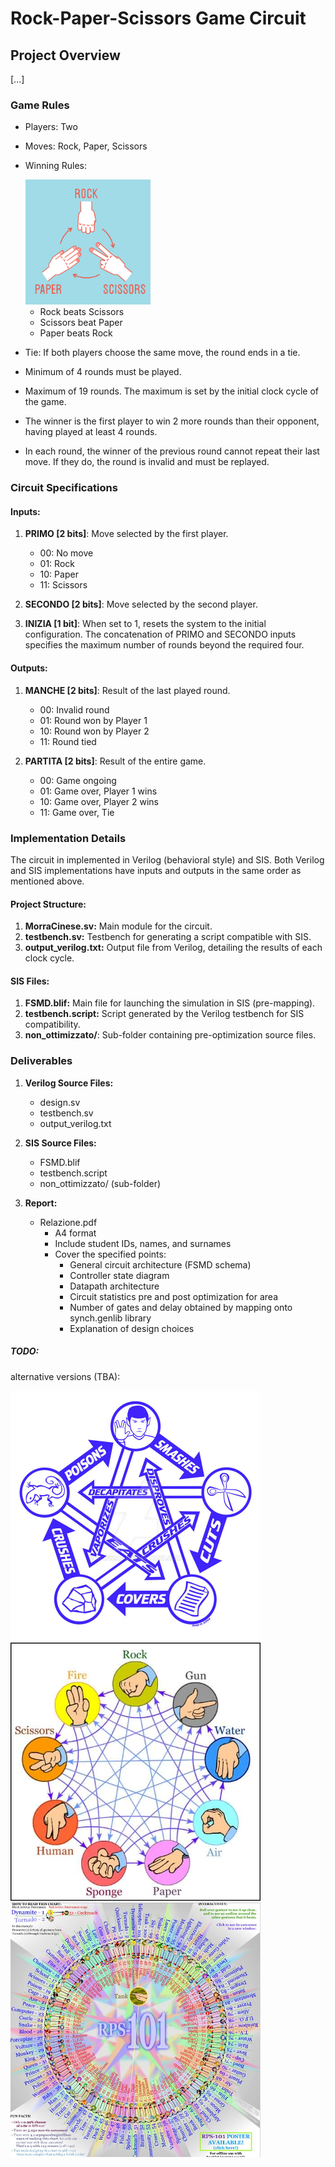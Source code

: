 # Rock-Paper-Scissors Game Circuit

## Project Overview

[...]

### Game Rules

- Players: Two
- Moves: Rock, Paper, Scissors
- Winning Rules:

    <img src="images/rock-paper-scissors.jpg"  width="200"/>

  - Rock beats Scissors
  - Scissors beat Paper
  - Paper beats Rock

- Tie: If both players choose the same move, the round ends in a tie.
- Minimum of 4 rounds must be played.
- Maximum of 19 rounds. The maximum is set by the initial clock cycle of the game.
- The winner is the first player to win 2 more rounds than their opponent, having played at least 4 rounds.
- In each round, the winner of the previous round cannot repeat their last move. If they do, the round is invalid and must be replayed.

### Circuit Specifications

#### Inputs:

1. **PRIMO \[2 bits\]**: Move selected by the first player.
   - 00: No move
   - 01: Rock
   - 10: Paper
   - 11: Scissors

2. **SECONDO \[2 bits\]**: Move selected by the second player.

3. **INIZIA \[1 bit\]**: When set to 1, resets the system to the initial configuration. The concatenation of PRIMO and SECONDO inputs specifies the maximum number of rounds beyond the required four.

#### Outputs:

1. **MANCHE \[2 bits\]**: Result of the last played round.
   - 00: Invalid round
   - 01: Round won by Player 1
   - 10: Round won by Player 2
   - 11: Round tied

2. **PARTITA \[2 bits\]**: Result of the entire game.
   - 00: Game ongoing
   - 01: Game over, Player 1 wins
   - 10: Game over, Player 2 wins
   - 11: Game over, Tie

### Implementation Details

The circuit in implemented in Verilog (behavioral style) and SIS. Both Verilog and SIS implementations have inputs and outputs in the same order as mentioned above.

#### Project Structure:

1. **MorraCinese.sv:** Main module for the circuit.
2. **testbench.sv:** Testbench for generating a script compatible with SIS.
3. **output_verilog.txt:** Output file from Verilog, detailing the results of each clock cycle.

#### SIS Files:

1. **FSMD.blif:** Main file for launching the simulation in SIS (pre-mapping).
2. **testbench.script:** Script generated by the Verilog testbench for SIS compatibility.
3. **non_ottimizzato/**: Sub-folder containing pre-optimization source files.

### Deliverables

1. **Verilog Source Files:**
   - design.sv
   - testbench.sv
   - output_verilog.txt

2. **SIS Source Files:**
   - FSMD.blif
   - testbench.script
   - non_ottimizzato/ (sub-folder)

3. **Report:**
   - Relazione.pdf
     - A4 format
     - Include student IDs, names, and surnames
     - Cover the specified points:
       - General circuit architecture (FSMD schema)
       - Controller state diagram
       - Datapath architecture
       - Circuit statistics pre and post optimization for area
       - Number of gates and delay obtained by mapping onto synch.genlib library
       - Explanation of design choices

##### TODO:
alternative versions (TBA):


<img src="images/RPSLS.jpg"  width="400"/>

<img src="images/rps9.jpg"  width="400"/>


<img src="images/RPS101.jpeg"  width="400"/>

